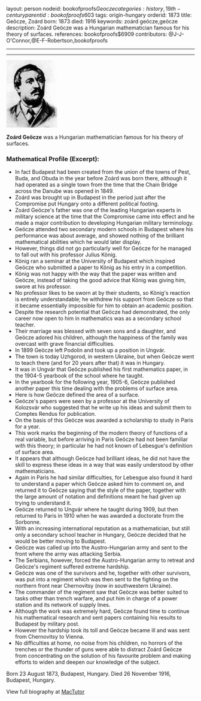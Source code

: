 layout: person
nodeid: bookofproofs$Geocze
categories: history,19th-century
parentid: bookofproofs$603
tags: origin-hungary
orderid: 1873
title: Geöcze, Zoárd
born: 1873
died: 1916
keywords: zoárd geöcze,geöcze
description: Zoárd Geöcze was a Hungarian mathematician famous for his theory of surfaces.
references: bookofproofs$6909
contributors: @J-J-O'Connor,@E-F-Robertson,bookofproofs

---



---

![Geocze.jpg](https://github.com/bookofproofs/bookofproofs.github.io/blob/main/_sources/_assets/images/portraits/Geocze.jpg?raw=true)

**Zoárd Geöcze** was a Hungarian mathematician famous for his theory of surfaces.

### Mathematical Profile (Excerpt):
* In fact Budapest had been created from the union of the towns of Pest, Buda, and Obuda in the year before Zoárd was born there, although it had operated as a single town from the time that the Chain Bridge across the Danube was opened in 1849.
* Zoárd was brought up in Budapest in the period just after the Compromise put Hungary onto a different political footing.
* Zoárd Geöcze's father was one of the leading Hungarian experts in military science at the time that the Compromise came into effect and he made a major contribution to developing Hungarian military terminology.
* Geöcze attended two secondary modern schools in Budapest where his performance was about average, and showed nothing of the brilliant mathematical abilities which he would later display.
* However, things did not go particularly well for Geöcze for he managed to fall out with his professor Julius König.
* König ran a seminar at the University of Budapest which inspired Geöcze who submitted a paper to König as his entry in a competition.
* König was not happy with the way that the paper was written and Geöcze, instead of taking the good advice that König was giving him, swore at his professor.
* No professor likes to be sworn at by their students, so König's reaction is entirely understandable; he withdrew his support from Geöcze so that it became essentially impossible for him to obtain an academic position.
* Despite the research potential that Geöcze had demonstrated, the only career now open to him in mathematics was as a secondary school teacher.
* Their marriage was blessed with seven sons and a daughter, and Geöcze adored his children, although the happiness of the family was overcast with grave financial difficulties.
* In 1899 Geöcze left Podolin and took up a position in Ungvár.
* The town is today Uzhgorod, in western Ukraine, but when Geöcze went to teach there (and for 20 years after that) it was in Hungary.
* It was in Ungvár that Geöcze published his first mathematics paper, in the 1904-5 yearbook of the school where he taught.
* In the yearbook for the following year, 1905-6, Geöcze published another paper this time dealing with the problems of surface area.
* Here is how Geöcze defined the area of a surface.
* Geöcze's papers were seen by a professor at the University of Kolozsvár who suggested that he write up his ideas and submit them to Comptes Rendus for publication.
* On the basis of this Geöcze was awarded a scholarship to study in Paris for a year.
* This work marks the beginning of the modern theory of functions of a real variable, but before arriving in Paris Geöcze had not been familiar with this theory; in particular he had not known of Lebesgue's definition of surface area.
* It appears that although Geöcze had brilliant ideas, he did not have the skill to express these ideas in a way that was easily understood by other mathematicians.
* Again in Paris he had similar difficulties, for Lebesgue also found it hard to understand a paper which Geöcze asked him to comment on, and returned it to Geöcze saying that the style of the paper, together with the large amount of notation and definitions meant he had given up trying to understand it.
* Geöcze returned to Ungvár where he taught during 1909, but then returned to Paris in 1910 when he was awarded a doctorate from the Sorbonne.
* With an increasing international reputation as a mathematician, but still only a secondary school teacher in Hungary, Geöcze decided that he would be better moving to Budapest.
* Geöcze was called up into the Austro-Hungarian army and sent to the front where the army was attacking Serbia.
* The Serbians, however, forced the Austro-Hungarian army to retreat and Geöcze's regiment suffered extreme hardship.
* Geöcze was one of the survivors and he, together with other survivors, was put into a regiment which was then sent to the fighting on the northern front near Chernovitsy (now in southwestern Ukraine).
* The commander of the regiment saw that Geöcze was better suited to tasks other than trench warfare, and put him in charge of a power station and its network of supply lines.
* Although the work was extremely hard, Geöcze found time to continue his mathematical research and sent papers containing his results to Budapest by military post.
* However the hardship took its toll and Geöcze became ill and was sent from Chernovitsy to Vienna.
* No difficulties at home, no noise from his children, no horrors of the trenches or the thunder of guns were able to distract Zoárd Geöcze from concentrating on the solution of his favourite problem and making efforts to widen and deepen our knowledge of the subject.

Born 23 August 1873, Budapest, Hungary. Died 26 November 1916, Budapest, Hungary.

View full biography at [MacTutor](https://mathshistory.st-andrews.ac.uk/Biographies/Geocze/)
